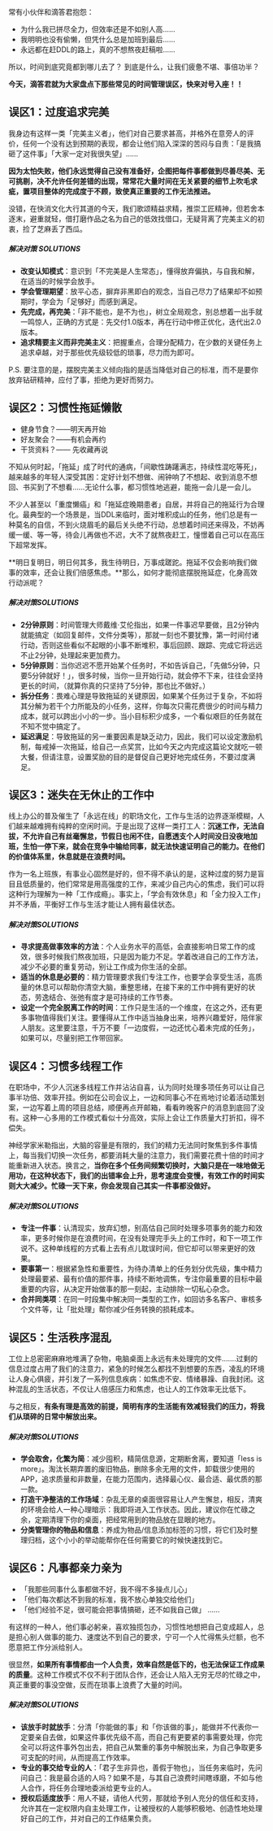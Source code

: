 常有小伙伴和滴答君抱怨：

- 为什么我已拼尽全力，但效率还是不如别人高……
- 我明明也没有偷懒，但凭什么总是加班到最后……
- 永远都在赶DDL的路上，真的不想熬夜赶稿啦……

所以，时间到底究竟都到哪儿去了？ 到底是什么，让我们疲惫不堪、事倍功半？

**今天，滴答君就为大家盘点下那些常见的时间管理误区，快来对号入座！！**

## **误区1：过度追求完美**

我身边有这样一类「完美主义者」，他们对自己要求甚高，并格外在意旁人的评价，任何一个没有达到预期的表现，都会让他们陷入深深的苦闷与自责：「是我搞砸了这件事」「大家一定对我很失望」……

**因为太怕失败，他们永远觉得自己没有准备好，企图把每件事都做到尽善尽美、无可挑剔，决不允许任何差错的出现，常常花大量时间在无关紧要的细节上吹毛求疵，置项目整体的完成度于不顾，致使真正重要的工作无法推进。**

没错，在快消文化大行其道的今天，我们歌颂精益求精，推崇工匠精神，但若舍本逐末，避重就轻，借打磨作品之名为自己的低效找借口，无疑背离了完美主义的初衷，捡了芝麻丢了西瓜。

##### **解决对策 SOLUTIONS**

- **改变认知模式**：意识到「不完美是人生常态」，懂得放弃偏执，与自我和解，在适当的时候学会放手。
- **学会管理期望**：放平心态，摒弃非黑即白的观念，当自己尽力了结果却不如预期时，学会为「足够好」而感到满足。
- **先完成，再完美**：「非不能也，是不为也」，树立全局观念，别总想着一出手就一鸣惊人，正确的方式是：先交付1.0版本，再在行动中修正优化，迭代出2.0版本。
- **追求精要主义而非完美主义**：把握重点，合理分配精力，在少数的关键任务上追求卓越，对于那些优先级较低的琐事，尽力而为即可。

P.S. 要注意的是，摆脱完美主义倾向指的是适当降低对自己的标准，而不是要你放弃钻研精神，应付了事，拒绝为更好而努力。

## **误区2：习惯性拖延懒散**

- 健身节食？——明天再开始
- 好友聚会？——有机会再约
- 干货资料？—— 先收藏再说

不知从何时起，「拖延」成了时代的通病，「间歇性踌躇满志，持续性混吃等死」，越来越多的年轻人深受其困：定好计划不想做、闹钟响了不想起、收到消息不想回、书买到了不想看……无论什么事，都习惯性地逃避，能拖一会儿是一会儿。

不少人甚至以「重度懒癌」和「拖延症晚期患者」自居，并将自己的拖延行为合理化。最典型的一个场景是，当DDL来临时，面对堆积成山的任务，他们总是有一种莫名的自信，不到火烧眉毛的最后关头绝不行动，总想着时间还来得及，不妨再缓一缓、等一等，待会儿再做也不迟，大不了就熬夜赶工，憧憬着自己可以在高压下超常发挥。

**明日复明日，明日何其多，我生待明日，万事成蹉跎。拖延不仅会影响我们做事的效率，还会让我们倍感焦虑。**那么，如何才能彻底摆脱拖延症，化身高效行动派呢？

##### **解决对策SOLUTIONS**

- **2分钟原则**：时间管理大师戴维·艾伦指出，如果一件事迟早要做，且2分钟内就能搞定（如回复邮件，文件分类等），那就一刻也不要犹豫，第一时间付诸行动，否则这些看似不起眼的小事不断堆积，事后回顾、跟踪、完成它将远远不止2分钟，处理起来更加费力。
- **5分钟原则**：当你迟迟不愿开始某个任务时，不如告诉自己，「先做5分钟，只要5分钟就好！」，很多时候，当你一旦开始行动，就会停不下来，往往会坚持更长的时间，（就算你真的只坚持了5分钟，那也比不做好。）
- **拆分任务**：畏难心理是导致拖延的关键原因，如果某个任务过于复杂，不如将其分解为若干个力所能及的小任务，这样，你每次只需花费很少的时间与精力成本，就可以跨出小小的一步。当小目标积少成多，一个看似艰巨的任务就在不知不觉中搞定了。
- **延迟满足**：导致拖延的另一重要因素是缺乏动力，因此，我们可以设定激励机制，每戒掉一次拖延，给自己一点奖赏，比如今天之内完成这篇论文就吃一顿大餐，但请注意，设置奖励的目的是督促自己更好地完成任务，不要过度满足。

## **误区3：迷失在无休止的工作中**

线上办公的普及催生了「永远在线」的职场文化，工作与生活的边界逐渐模糊，人们越来越难拥有纯粹的空闲时间。于是出现了这样一类打工人：**沉迷工作，无法自拔，不允许自己有丝毫懈怠，节假日也闲不住，自愿透支个人时间没日没夜地加班，生怕一停下来，就会在竞争中输给同事，就无法快速证明自己的能力。在他们的价值体系里，休息就是在浪费时间。**

作为一名上班族，有事业心固然是好的，但不得不承认的是，这种过度的努力是盲目且低质量的，他们常常是用高强度的工作，来减少自己内心的焦虑，我们可以将这种行为理解为一种「工作成瘾」。事实上，「学会有效休息」和「全力投入工作」并不矛盾，平衡好工作与生活才能让人拥有最佳状态。

##### **解决对策SOLUTIONS**

- **寻求提高做事效率的方法**：个人业务水平的高低，会直接影响日常工作的成效，很多时候我们熬夜加班，只是因为能力不足。学着改进自己的工作方法，减少不必要的重复劳动，别让工作成为你生活的全部。
- **适当的休息是必要的**：精力管理要求我们专注工作，也要学会享受生活，高质量的休息可以帮助你清空大脑，重整思绪，在接下来的工作中拥有更好的状态，劳逸结合、张弛有度才是可持续的工作节奏。
- **设定一个完全脱离工作的时间**：工作只是生活的一个维度，在这之外，还有更多事物值得我们关注。要懂得从工作中适当抽身出来，培养兴趣爱好，陪伴家人朋友。这里要注意，千万不要「一边度假，一边还忧心着未完成的任务」，如果可以，尽量别把工作带回家。

## **误区4：习惯多线程工作**

在职场中，不少人沉迷多线程工作并沾沾自喜，认为同时处理多项任务可以让自己事半功倍、效率开挂。例如在公司会议上，一边和同事心不在焉地讨论着活动策划案，一边写着上周的项目总结，顺便再点开邮箱，看看昨晚客户的消息到底回了没有。这种一心多用的工作模式看似十分高效，实际上会让工作质量大打折扣，得不偿失。

神经学家米勒指出，大脑的容量是有限的，我们的精力无法同时聚焦到多件事情上，每当我们切换一次任务，都要消耗大量的注意力，我们需要花费十倍的时间才能重新进入状态。换言之，**当你在多个任务间频繁切换时，大脑只是在一味地做无用功，在这种状态下，我们的出错率会上升，思考速度会变慢，有效工作的时间实则大大减少。忙碌一天下来，你会发现自己其实一件事都没做好。**

##### **解决对策SOLUTIONS**

- **专注一件事**：认清现实，放弃幻想，别高估自己同时处理多项事务的能力和效率，更多时候你是在浪费时间，在没有处理完手头上的工作时，和下一项工作说不。这种单线程的方式看上去有点儿耽误时间，但它却可以带来更好的效果。
- **要事第一**：根据紧急性和重要性，为待办清单上的任务划分优先级，集中精力处理最要紧、最有价值的那件事，持续不断地调焦，专注你最重要的目标中最重要的内容，从决定开始做事的那一刻起，主动排除一切私心杂念。
- **合并同类项**：在同一时段集中解决同一类型的工作，如回访多名客户、审核多个文件等，让「批处理」帮你减少任务转换的损耗成本。

## **误区5：生活秩序混乱**

工位上总密密麻麻地堆满了杂物，电脑桌面上永远有未处理完的文件…….过剩的信息过度占用了我们的注意力，紧急的时候怎么都找不到想要的东西，凌乱的环境让人身心俱疲，并引发了一系列信息疾病：如焦虑不安、情绪暴躁、自我封闭。这种混乱的生活状态，不仅让人倍感压力和焦虑，也让人的工作效率无比低下。

与之相反，**有条有理是高效的前提，简明有序的生活能有效减轻我们的压力，将我们从琐碎的日常中解放出来。**

##### **解决对策SOLUTIONS**

- **学会取舍，化繁为简**：减少囤积，精简信息源，定期断舍离，要知道「less is more」。淘汰长期弃置的废旧物品，删除多余无用的文件，卸载很少使用的APP，追求质量和非数量，在能力范围内，选择最心仪、最合适、最优质的那一款。
- **打造干净整洁的工作场域**：杂乱无章的桌面很容易让人产生懈怠，相反，清爽的环境会给人一种心理暗示：我即将进入工作状态。因此，建议你在忙碌之余，定期清理下你的桌面，把经常用到的物品放在显眼的地方。
- **分类管理你的物品和信息**：养成为物品/信息添加标签的习惯，将它们及时整理归档，这个小小的举动能帮你在任何需要它的时候快速找到它。

## **误区6：凡事都亲力亲为**

- 「我那些同事什么事都做不好，我不得不多操点儿心」
- 「他们每次都达不到我的标准，我不放心单独交给他们」
- 「他们经验不足，很可能会把事情搞砸，还不如我自己做」 ……

有这样的一种人，他们事必躬亲，喜欢独揽包办，习惯性地想把自己变成超人，总是担心别人做事的能力、速度达不到自己的要求，宁可一个人忙得焦头烂额，也不愿意把工作分派给别人。

很显然，**如果所有事情都由一个人负责，效率自然是低下的，也无法保证工作成果的质量**。这种工作模式不仅不利于团队合作，还会让人陷入无穷无尽的忙碌之中，真正重要的事没空做，反而在琐事上浪费了大量的时间。

##### **解决对策SOLUTIONS**

- **该放手时就放手**：分清「你能做的事」和「你该做的事」，能做并不代表你一定要亲自去做，如果这件事优先级不高，而自己有更要紧的事需要处理，你完全可以将这件事外包出去，把自己从繁重的事务中解脱出来，为自己争取更多可支配的时间，从而提高工作效率。
- **专业的事交给专业的人**：「君子生非异也，善假于物也」，当任务来临时，先问问自己：我是最合适的人吗？如果不是，与其自己浪费时间瞎琢磨，不如与他人合作，将任务合理地委派给更专业的人。
- **授权后适度放手**：用人不疑，请他人代劳，那就给予别人充分的信任和支持，允许其在一定权限内自主处理工作，让被授权的人能够积极地、创造性地处理好自己的工作，并对自己的工作结果负责。